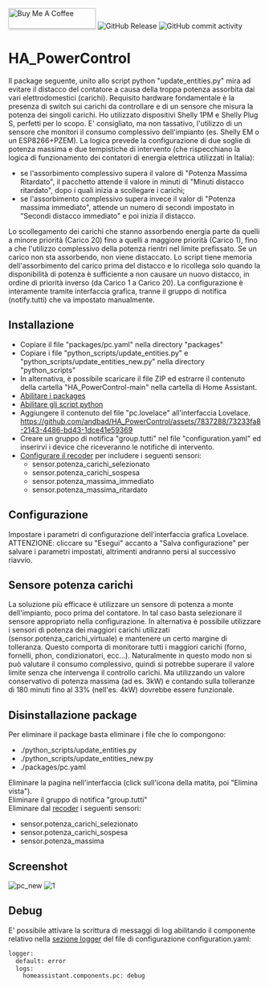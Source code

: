 <a href="https://www.buymeacoffee.com/andthebad" target="_blank"><img src="https://www.buymeacoffee.com/assets/img/custom_images/orange_img.png" alt="Buy Me A Coffee" style="height: 41px !important;width: 174px !important;box-shadow: 0px 3px 2px 0px rgba(190, 190, 190, 0.5) !important;-webkit-box-shadow: 0px 3px 2px 0px rgba(190, 190, 190, 0.5) !important;" ></a>
![GitHub Release](https://img.shields.io/github/v/release/andbad/HA_PowerControl)
![GitHub commit activity](https://img.shields.io/github/commit-activity/y/andbad/HA_PowerControl)

# HA_PowerControl
Il package seguente, unito allo script python "update_entities.py" mira ad evitare il distacco del contatore a causa della troppa potenza assorbita dai vari elettrodomestici (carichi).
Requisito hardware fondamentale è la presenza di switch sui carichi da controllare e di un sensore che misura la potenza dei singoli carichi. 
Ho utilizzato dispositivi Shelly 1PM e Shelly Plug S, perfetti per lo scopo.
E' consigliato, ma non tassativo, l'utilizzo di un sensore che monitori il consumo complessivo dell'impianto (es. Shelly EM o un ESP8266+PZEM).
La logica prevede la configurazione di due soglie di potenza massima e due tempistiche di intervento (che rispecchiano la logica di funzionamento dei contatori di energia elettrica utilizzati in Italia):
- se l'assorbimento complessivo supera il valore di "Potenza Massima Ritardato", il pacchetto attende il valore in minuti di "Minuti distacco ritardato", dopo i quali inizia a scollegare i carichi;
- se l'assorbimento complessivo supera invece il valor di "Potenza massima immediato", attende un numero di secondi impostato in "Secondi distacco immediato" e poi inizia il distacco.

Lo scollegamento dei carichi che stanno assorbendo energia parte da quelli a minore priorità (Carico 20) fino a quelli a maggiore priorità (Carico 1), fino a che l'utilizzo complessivo della potenza rientri nel limite prefissato. Se un carico non sta assorbendo, non viene distaccato.
Lo script tiene memoria dell'assorbimento del carico prima del distacco e lo ricollega solo quando la disponibilità di potenza è sufficiente a non causare un nuovo distacco, in ordine di priorità inverso (da Carico 1 a Carico 20).
La configurazione è interamente tramite interfaccia grafica, tranne il gruppo di notifica (notify.tutti) che va impostato manualmente.

## Installazione
- Copiare il file "packages/pc.yaml" nella directory "packages"
- Copiare i file "python_scripts/update_entities.py" e "python_scripts/update_entities_new.py" nella directory "python_scripts"
- In alternativa, è possibile scaricare il file ZIP ed estrarre il contenuto della cartella "HA_PowerControl-main" nella cartella di Home Assistant.
- [Abilitare i packages](https://www.home-assistant.io/docs/configuration/packages/)
- [Abilitare gli script python](https://www.home-assistant.io/integrations/python_script/)
- Aggiungere il contenuto del file "pc.lovelace" all'interfaccia Lovelace.
https://github.com/andbad/HA_PowerControl/assets/7837288/73233fa8-2143-4486-bd43-1dce41e59369
- Creare un gruppo di notifica "group.tutti" nel file "configuration.yaml" ed inserirvi i device che riceveranno le notifiche di intervento.
- [Configurare il recoder](https://www.home-assistant.io/integrations/recorder/) per includere i seguenti sensori:
  - sensor.potenza_carichi_selezionato
  - sensor.potenza_carichi_sospesa
  - sensor.potenza_massima_immediato
  - sensor.potenza_massima_ritardato

## Configurazione
Impostare i parametri di configurazione dell'interfaccia grafica Lovelace.
ATTENZIONE: cliccare su "Esegui" accanto a "Salva configurazione" per salvare i parametri impostati, altrimenti andranno persi al successivo riavvio.

## Sensore potenza carichi
La soluzione più efficace è utilizzare un sensore di potenza a monte dell'impianto, poco prima del contatore. In tal caso basta selezionare il sensore appropriato nella configurazione.
In alternativa è possibile utilizzare i sensori di potenza dei maggiori carichi utilizzati (sensor.potenza_carichi_virtuale) e mantenere un certo margine di tolleranza.
Questo comporta di monitorare tutti i maggiori carichi (forno, fornelli, phon, condizionatori, ecc...).
Naturalmente in questo modo non si può valutare il consumo complessivo, quindi si potrebbe superare il valore limite senza che intervenga il controllo carichi.
Ma utilizzando un valore conservativo di potenza massima (ad es. 3kW) e contando sulla tolleranze di 180 minuti fino al 33% (nell'es. 4kW) dovrebbe essere funzionale.

## Disinstallazione package
Per eliminare il package basta eliminare i file che lo compongono:
  - ./python_scripts/update_entities.py
  - ./python_scripts/update_entities_new.py
  - ./packages/pc.yaml

Eliminare la pagina nell'interfaccia (click sull'icona della matita, poi "Elimina vista").\
Eliminare il gruppo di notifica "group.tutti"\
Eliminare dal [recoder](https://www.home-assistant.io/integrations/recorder/) i seguenti sensori:
  - sensor.potenza_carichi_selezionato
  - sensor.potenza_carichi_sospesa
  - sensor.potenza_massima



## Screenshot
![pc_new](https://github.com/andbad/HA_PowerControl/assets/7837288/329312df-9b3c-4e11-8a57-0a11712186a2)
![1](https://user-images.githubusercontent.com/7837288/212674703-2ba39593-9dea-4e0d-8f14-76562bd82f96.png)

## Debug
E' possibile attivare la scrittura di messaggi di log abilitando il componente relativo nella [sezione logger](https://www.home-assistant.io/integrations/logger/) del file di configurazione configuration.yaml:
```python
logger:
  default: error
  logs:
    homeassistant.components.pc: debug
```

[buymecoffee]: https://www.buymeacoffee.com/andthebad
[buymecoffeebadge]: https://img.shields.io/badge/buy%20me%20a%20coffee-donate-yellow.svg?style=for-the-badge
[commits-shield]: https://img.shields.io/github/commit-activity/y/andbad/homeassistant-carwings.svg?style=for-the-badge
[commits]: https://github.com/andbad/HA_PowerControl/commits/main
[forum-shield]: https://img.shields.io/badge/community-forum-brightgreen.svg?style=for-the-badge
[forum]: https://github.com/indomus/forum
[license-shield]: https://img.shields.io/github/license/andbad/homeassistant-carwings.svg?style=for-the-badge
[maintenance-shield]: https://img.shields.io/badge/maintainer-andbad-blue.svg?style=for-the-badge
[releases-shield]: https://img.shields.io/github/release/andbad/homeassistant-carwings.svg?style=for-the-badge
[releases]: https://github.com/andbad/HA_PowerControl/releases
[hacs-repo-badge]: https://my.home-assistant.io/badges/hacs_repository.svg
